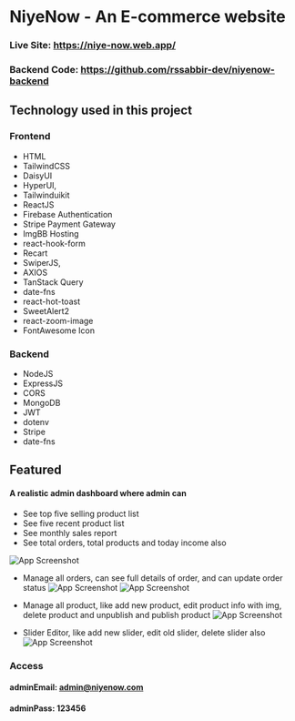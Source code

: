 # NiyeNow - An E-commerce website
### Live Site: https://niye-now.web.app/
### Backend Code: https://github.com/rssabbir-dev/niyenow-backend

## Technology used in this project
### Frontend
- HTML
- TailwindCSS
- DaisyUI
- HyperUI,
- Tailwinduikit
- ReactJS
- Firebase Authentication
- Stripe Payment Gateway
- ImgBB Hosting
- react-hook-form
- Recart
- SwiperJS,
- AXIOS
- TanStack Query
- date-fns
- react-hot-toast
- SweetAlert2
- react-zoom-image
- FontAwesome Icon

### Backend
- NodeJS
- ExpressJS
- CORS
- MongoDB
- JWT
- dotenv
- Stripe
- date-fns

## Featured
#### A realistic admin dashboard where admin can
- See top five selling product list
- See five recent product list
- See monthly sales report
- See total orders, total products and today income also

![App Screenshot](https://i.ibb.co/qFBLqM7/Screenshot-51.png)

- Manage all orders, can see full details of order, and can update order status
![App Screenshot](https://i.ibb.co/28TDjRN/Screenshot-52.png)
![App Screenshot](https://i.ibb.co/YBDyRTP/Screenshot-53.png)

- Manage all product, like add new product, edit product info with img, delete product and unpublish and publish product
![App Screenshot](https://i.ibb.co/9b09bYW/Screenshot-54.png)

- Slider Editor, like add new slider, edit old slider, delete slider also
![App Screenshot](https://i.ibb.co/J2XK0D4/Screenshot-55.png)


### Access
#### adminEmail: admin@niyenow.com
#### adminPass: 123456